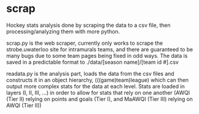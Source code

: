 # scrap
Hockey stats analysis done by scraping the data to a csv file, then processing/analyzing them with more python.

scrap.py is the web scraper, currently only works to scrape the strobe.uwaterloo site for intramurals teams,
and there are guaranteed to be many bugs due to some team pages being fixed in odd ways. The data is saved 
in a predictable format to ./data/[season name]/[team id #].csv

readata.py is the analysis part, loads the data from the csv files and constructs it in an object hierarchy,
(((game)team)league) which can then output more complex stats for the data at each level. Stats are loaded
in layers (I, II, III, ...) in order to allow for stats that rely on one another 
(AWQI (Tier II) relying on points and goals (Tier I), and MaAWQI (Tier III) relying on AWQI (Tier II))
